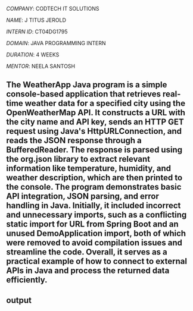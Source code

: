 *COMPANY*: CODTECH IT SOLUTIONS

*NAME*: J TITUS JEROLD

*INTERN ID*: CT04DG1795

*DOMAIN*: JAVA PROGRAMMING INTERN

*DURATION*: 4 WEEKS

*MENTOR*: NEELA SANTOSH

## The WeatherApp Java program is a simple console-based application that retrieves real-time weather data for a specified city using the OpenWeatherMap API. It constructs a URL with the city name and API key, sends an HTTP GET request using Java's HttpURLConnection, and reads the JSON response through a BufferedReader. The response is parsed using the org.json library to extract relevant information like temperature, humidity, and weather description, which are then printed to the console. The program demonstrates basic API integration, JSON parsing, and error handling in Java. Initially, it included incorrect and unnecessary imports, such as a conflicting static import for URL from Spring Boot and an unused DemoApplication import, both of which were removed to avoid compilation issues and streamline the code. Overall, it serves as a practical example of how to connect to external APIs in Java and process the returned data efficiently.
## output
